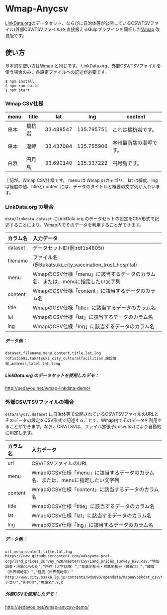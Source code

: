 # Wmap-Anycsv

[LinkData.org](http://linkdata.org)のデータセット、ならびに自治体等が公開しているCSV/TSVファイル(外部CSV/TSVファイル)を直接扱えるGulpプラグインを同梱した[Wmap](https://github.com/wakayama-hacker/wmap) 改良版です。

## 使い方

基本的な使い方は[Wmap](https://github.com/wakayama-hacker/wmap) と同じです。
LinkData.org、外部CSV/TSVファイルを使う場合のみ、各設定ファイルへの記述が必要です。

```
$ npm install
$ npm run build
$ npm start
```

### Wmap CSV仕様

|menu|title|lat|lng|content|
|----|-----|---|---|-------|
|串本|橋杭岩|33.488547|135.795751|これは橋杭岩です。|
|串本|潮岬|33.437084|135.755906|本州最南端の潮岬です。|
|白浜|円月島|33.690140|135.337222|円月島です。|

上記が、Wmap CSV仕様です。 menu は Wmap のカテゴリ、 lat は緯度、lng は経度の値、titleとcontent には、データのタイトルと概要の文字列が入りいます。

### LinkData.org の場合

`data/linkdata.dataset` にLinkData.org のデータセットの設定をCSV形式で記述することにより、Wmap内でそのデータを利用することができます。

|カラム名| 入力データ|
|:---|:---|
|dataset|データセットID(例:rdf1s4805i)|
|filename | ファイル名(例:takatsuki_city_vaccination_trust_hospital)|
|menu | WmapのCSV仕様「menu」に該当するデータのカラム名、または、menuに指定したい文字列|
|content | WmapのCSV仕様「content」に該当するデータのカラム名|
|title | WmapのCSV仕様「title」に該当するデータのカラム名|
|lat | WmapのCSV仕様「lat」に該当するデータのカラム名|
|lng |WmapのCSV仕様「lng」に該当するデータのカラム名|

##### データ例：
```
dataset,filename,menu,content,title,lat,lng
rdf1s3569i,takatsuki_city_culturalfacilities,施設情報,address,label,lat,long
```

##### LinkData.org のデータセットを使用したデモ：
<http://uedayou.net/wmap-linkdata-demo/>

### 外部CSV/TSVファイルの場合

`data/anycsv.dataset` に自治体等で公開されているCSV/TSVファイルのURLとそのデータの設定をCSV形式で記述することで、Wmap内でそのデータを利用することができます。なお、CSV/TSVは、ファイル拡張子(.csv/.tsv)により自動的に判定します。

|カラム名| 入力データ|
|:---|:---|
|url | CSV/TSVファイルのURL |
|menu | WmapのCSV仕様「menu」に該当するデータのカラム名、または、menuに指定したい文字列 |
|content | WmapのCSV仕様「content」に該当するデータのカラム名 |
|title | WmapのCSV仕様「title」に該当するデータのカラム名 |
|lat | WmapのCSV仕様「lat」に該当するデータのカラム名 |
|lng | WmapのCSV仕様「lng」に該当するデータのカラム名 |

##### データ例：
```
url,menu,content,title,lat,lng
https://raw.githubusercontent.com/wakayama-pref-org/land_prices_survey_h28/master/CSV/Land_prices_survey_H28.csv,"地価調査・地価公示の別","所在（大字以降）","基準地番号・標準地番号（最新年）","緯度（世界測地系）","経度（世界測地系）"
http://www.city.osaka.lg.jp/contents/wdu090/opendata/mapnavoskdat_csv/mapnavoskdat_kankouchou.csv,"カテゴリ","所在地","施設名",Y,X
```
##### 外部CSVを使用したデモ：
<http://uedayou.net/wmap-anycsv-demo/>
